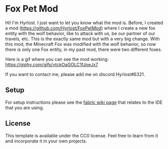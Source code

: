 # Fox Pet Mod

Hi! I'm Hyrlost. I just want to let you know what the mod is. Before, I created a mod (https://github.com/Hyrlost/FoxPetMod) where I create a new fox entity with the wolf behavior, like to attack with us, be our partner of our travels, etc. This is the exactly same mod but with a very big change. With this mod, the Minecraft Fox was modified with the wolf behavior, so now there is only one Fox entity, in my past mod, there were two different foxes.

Here is a gif where you can see the mod working: https://giphy.com/gifs/vtckOaGOLC1fJpeJx7

If you want to contact me, please add me on discord Hyrlost#6321.

## Setup

For setup instructions please see the [fabric wiki page](https://fabricmc.net/wiki/tutorial:setup) that relates to the IDE that you are using.

## License

This template is available under the CC0 license. Feel free to learn from it and incorporate it in your own projects.
